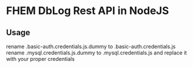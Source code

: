 # FHEM DbLog Rest API in NodeJS

## Usage

rename .basic-auth.credentials.js.dummy to .basic-auth.credentials.js
rename .mysql.credentials.js.dummy to .mysql.credentials.js
 and replace it with your proper credentials
